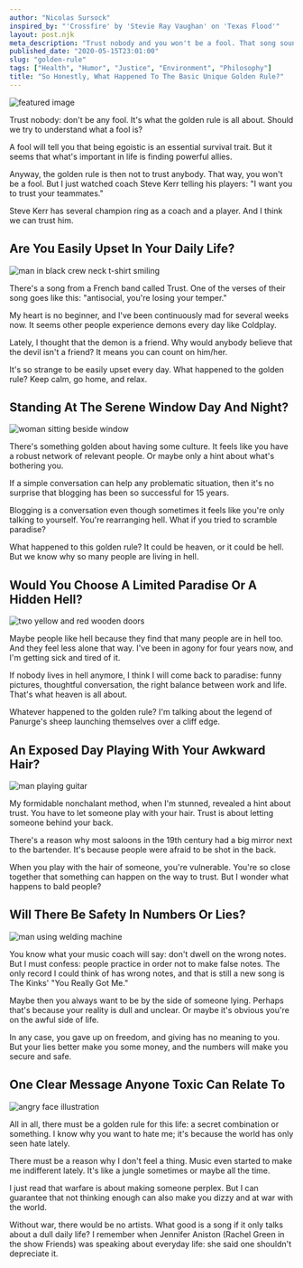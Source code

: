 ```yaml
---
author: "Nicolas Sursock"
inspired_by: "'Crossfire' by 'Stevie Ray Vaughan' on 'Texas Flood'"
layout: post.njk
meta_description: "Trust nobody and you won't be a fool. That song sounds weird now I heard coach Kerr (3 time champ as a coach) say the contrary."
published_date: "2020-05-15T23:01:00"
slug: "golden-rule"
tags: ["Health", "Humor", "Justice", "Environment", "Philosophy"]
title: "So Honestly, What Happened To The Basic Unique Golden Rule?"
---
```


![featured image](https://images.unsplash.com/photo-1517467085740-78bb7fcb8657?ixlib=rb-4.0.3&ixid=MnwxMjA3fDB8MHxwaG90by1wYWdlfHx8fGVufDB8fHx8&auto=format&fit=crop)

Trust nobody: don't be any fool. It's what the golden rule is all about. Should we try to understand what a fool is?

A fool will tell you that being egoistic is an essential survival trait. But it seems that what's important in life is finding powerful allies.

Anyway, the golden rule is then not to trust anybody. That way, you won't be a fool. But I just watched coach Steve Kerr telling his players: "I want you to trust your teammates."

Steve Kerr has several champion ring as a coach and a player. And I think we can trust him.

## Are You Easily Upset In Your Daily Life?

![man in black crew neck t-shirt smiling](https://images.unsplash.com/photo-1622566359362-539a508d6af5?ixlib=rb-4.0.3&ixid=MnwxMjA3fDB8MHxwaG90by1wYWdlfHx8fGVufDB8fHx8&auto=format&fit=crop&q=80&w=800&h=600)

There's a song from a French band called Trust. One of the verses of their song goes like this: "antisocial, you're losing your temper."

My heart is no beginner, and I've been continuously mad for several weeks now. It seems other people experience demons every day like Coldplay.

Lately, I thought that the demon is a friend. Why would anybody believe that the devil isn't a friend? It means you can count on him/her.

It's so strange to be easily upset every day. What happened to the golden rule? Keep calm, go home, and relax.

## Standing At The Serene Window Day And Night?

![woman sitting beside window](https://images.unsplash.com/photo-1552360708-ebcdf76845ac?ixlib=rb-4.0.3&ixid=MnwxMjA3fDB8MHxwaG90by1wYWdlfHx8fGVufDB8fHx8&auto=format&fit=crop&q=80&w=800&h=600)

There's something golden about having some culture. It feels like you have a robust network of relevant people. Or maybe only a hint about what's bothering you.

If a simple conversation can help any problematic situation, then it's no surprise that blogging has been so successful for 15 years.

Blogging is a conversation even though sometimes it feels like you're only talking to yourself. You're rearranging hell. What if you tried to scramble paradise?

What happened to this golden rule? It could be heaven, or it could be hell. But we know why so many people are living in hell.

## Would You Choose A Limited Paradise Or A Hidden Hell?

![two yellow and red wooden doors](https://images.unsplash.com/photo-1532028358058-44741b59154a?ixlib=rb-4.0.3&ixid=MnwxMjA3fDB8MHxwaG90by1wYWdlfHx8fGVufDB8fHx8&auto=format&fit=crop&q=80&w=800&h=600)

Maybe people like hell because they find that many people are in hell too. And they feel less alone that way. I've been in agony for four years now, and I'm getting sick and tired of it.

If nobody lives in hell anymore, I think I will come back to paradise: funny pictures, thoughtful conversation, the right balance between work and life. That's what heaven is all about.

Whatever happened to the golden rule? I'm talking about the legend of Panurge's sheep launching themselves over a cliff edge.

## An Exposed Day Playing With Your Awkward Hair?

![man playing guitar](https://images.unsplash.com/photo-1519326773765-3ae3b02c44cc?ixlib=rb-4.0.3&ixid=MnwxMjA3fDB8MHxwaG90by1wYWdlfHx8fGVufDB8fHx8&auto=format&fit=crop&q=80&w=800&h=600)

My formidable nonchalant method, when I'm stunned, revealed a hint about trust. You have to let someone play with your hair. Trust is about letting someone behind your back.

There's a reason why most saloons in the 19th century had a big mirror next to the bartender. It's because people were afraid to be shot in the back.

When you play with the hair of someone, you're vulnerable. You're so close together that something can happen on the way to trust. But I wonder what happens to bald people?

## Will There Be Safety In Numbers Or Lies?

![man using welding machine](https://images.unsplash.com/photo-1504328345606-18bbc8c9d7d1?ixlib=rb-4.0.3&ixid=MnwxMjA3fDB8MHxwaG90by1wYWdlfHx8fGVufDB8fHx8&auto=format&fit=crop&q=80&w=800&h=600)

You know what your music coach will say: don't dwell on the wrong notes. But I must confess: people practice in order not to make false notes. The only record I could think of has wrong notes, and that is still a new song is The Kinks' "You Really Got Me."

Maybe then you always want to be by the side of someone lying. Perhaps that's because your reality is dull and unclear. Or maybe it's obvious you're on the awful side of life.

In any case, you gave up on freedom, and giving has no meaning to you. But your lies better make you some money, and the numbers will make you secure and safe.

## One Clear Message Anyone Toxic Can Relate To

![angry face illustration](https://images.unsplash.com/photo-1503525148566-ef5c2b9c93bd?ixlib=rb-4.0.3&ixid=MnwxMjA3fDB8MHxwaG90by1wYWdlfHx8fGVufDB8fHx8&auto=format&fit=crop&q=80&w=800&h=600)

All in all, there must be a golden rule for this life: a secret combination or something. I know why you want to hate me; it's because the world has only seen hate lately.

There must be a reason why I don't feel a thing. Music even started to make me indifferent lately. It's like a jungle sometimes or maybe all the time.

I just read that warfare is about making someone perplex. But I can guarantee that not thinking enough can also make you dizzy and at war with the world.

Without war, there would be no artists. What good is a song if it only talks about a dull daily life? I remember when Jennifer Aniston (Rachel Green in the show Friends) was speaking about everyday life: she said one shouldn't depreciate it. 